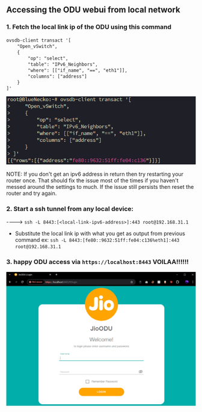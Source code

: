 ## Accessing the ODU webui from local network 
### 1. Fetch the local link ip of the ODU using this command 
```
ovsdb-client transact '[ 
    "Open_vSwitch", 
    {
        "op": "select",
        "table": "IPv6_Neighbors",
        "where": [["if_name", "==", "eth1"]],
        "columns": ["address"]
    }
]'
```

![ODU ipv6 address fetch](Assets/ODU_ipv6_address_fetch.png)

NOTE: If you don't get an ipv6 address in return then try restarting your router once. That should fix the issue most of the times if you haven't messed around the settings to much. If the issue still persists then reset the router and try again.

### 2. Start a ssh tunnel from any local device: 
----> `ssh -L 8443:[<local-link-ipv6-address>]:443 root@192.168.31.1 `
* Substitute the local link ip with what you get as output from previous command 
ex: `ssh -L 8443:[fe80::9632:51ff:fe04:c136%eth1]:443 root@192.168.31.1 `
### 3. happy ODU access via `https://localhost:8443` VOILAA!!!!!!
![ODU Login page image](Assets/ODU_Login_page_image.png)
